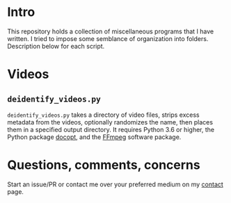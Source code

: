 # Intro
This repository holds a collection of miscellaneous programs that I have
written. I tried to impose some semblance of organization into folders.
Description below for each script.

# Videos

## `deidentify_videos.py`
`deidentify_videos.py` takes a directory of video files, strips excess
metadata from the videos, optionally randomizes the name, then places
them in a specified output directory. It requires Python 3.6 or higher,
the Python package [docopt](https://pypi.org/project/docopt/), and the
[FFmpeg](https://ffmpeg.org/) software package.

# Questions, comments, concerns
Start an issue/PR or contact me over your preferred medium on my
[contact](https://www.thomasward.com/contact/) page.
